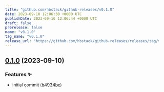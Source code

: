 ```yaml
---
title: "github.com/hbstack/github-releases/v0.1.0"
date: 2023-09-10 12:06:30 +0000 UTC
publishDate: 2023-09-10 12:06:44 +0000 UTC
draft: false
prerelease: false
name: "v0.1.0"
tag_name: "v0.1.0"
release_url: "https://github.com/hbstack/github-releases/releases/tag/v0.1.0"
---
```


## [0.1.0](https://github.com/hbstack/github-releases/compare/v0.0.1...v0.1.0) (2023-09-10)


### Features ✨

* initial commit ([b4934be](https://github.com/hbstack/github-releases/commit/b4934be9daa3ad25c9bc1478525092ff8d1cedc1))
